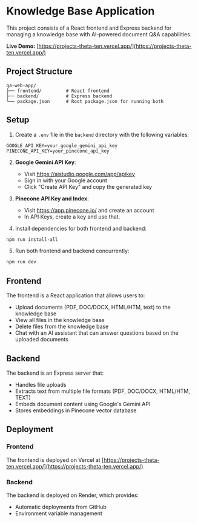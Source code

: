 # Knowledge Base Application

This project consists of a React frontend and Express backend for managing a knowledge base with AI-powered document Q&A capabilities.

**Live Demo:** [https://projects-theta-ten.vercel.app/](https://projects-theta-ten.vercel.app/)

## Project Structure

```
qa-web-app/
├── frontend/         # React frontend
├── backend/          # Express backend
└── package.json      # Root package.json for running both
```

## Setup

1. Create a `.env` file in the `backend` directory with the following variables:

```
GOOGLE_API_KEY=your_google_gemini_api_key
PINECONE_API_KEY=your_pinecone_api_key
```

2. **Google Gemini API Key**: 
   - Visit https://aistudio.google.com/app/apikey
   - Sign in with your Google account
   - Click "Create API Key" and copy the generated key

3. **Pinecone API Key and Index**:
   - Visit https://app.pinecone.io/ and create an account
   - In API Keys, create a key and use that.

4. Install dependencies for both frontend and backend:

```bash
npm run install-all
```

5. Run both frontend and backend concurrently:

```bash
npm run dev
```

## Frontend

The frontend is a React application that allows users to:
- Upload documents (PDF, DOC/DOCX, HTML/HTM, text) to the knowledge base
- View all files in the knowledge base
- Delete files from the knowledge base
- Chat with an AI assistant that can answer questions based on the uploaded documents

## Backend

The backend is an Express server that:
- Handles file uploads
- Extracts text from multiple file formats (PDF, DOC/DOCX, HTML/HTM, TEXT)
- Embeds document content using Google's Gemini API
- Stores embeddings in Pinecone vector database

## Deployment

### Frontend
The frontend is deployed on Vercel at [https://projects-theta-ten.vercel.app/](https://projects-theta-ten.vercel.app/)

### Backend
The backend is deployed on Render, which provides:
- Automatic deployments from GitHub
- Environment variable management
